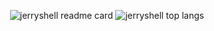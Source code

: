 <p align="center">
  <img
    src="https://github-readme-stats.vercel.app/api?theme=react&username=jerryshell&count_private=true&show_icons=true&include_all_commits=true&hide_border=true&line_height=20"
    alt="jerryshell readme card" />
  <img
    src="https://github-readme-stats.vercel.app/api/top-langs/?theme=react&username=jerryshell&count_private=true&show_icons=true&include_all_commits=true&hide_border=true&layout=compact"
    alt="jerryshell top langs" />
</p>

